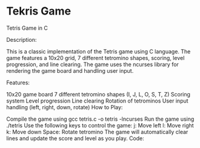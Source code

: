 # Tekris Game
Tetris Game in C

Description:

This is a classic implementation of the Tetris game using C language. The game features a 10x20 grid, 7 different tetromino shapes, scoring, level progression, and line clearing. The game uses the ncurses library for rendering the game board and handling user input.

Features:

10x20 game board
7 different tetromino shapes (I, J, L, O, S, T, Z)
Scoring system
Level progression
Line clearing
Rotation of tetrominos
User input handling (left, right, down, rotate) 
How to Play:

Compile the game using gcc tetris.c -o tetris -lncurses
Run the game using ./tetris
Use the following keys to control the game:
j: Move left
l: Move right
k: Move down
Space: Rotate tetromino
The game will automatically clear lines and update the score and level as you play.
Code:
 
